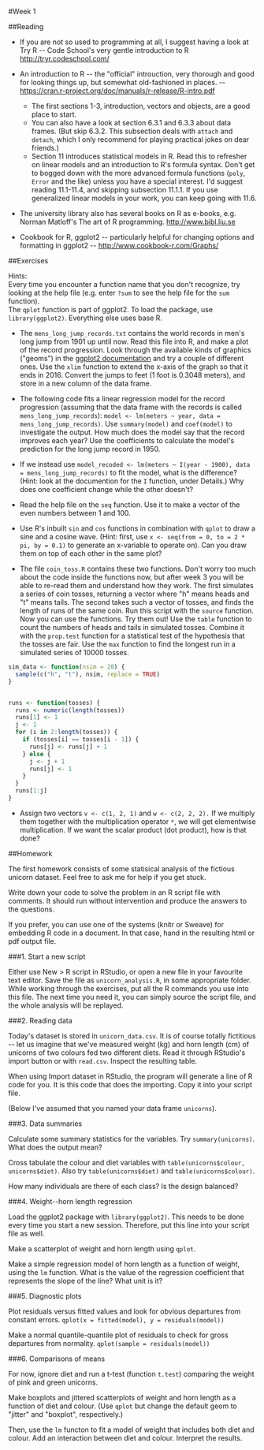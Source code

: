 #Week 1


##Reading

* If you are not so used to programming at all, I suggest having a look at Try R -- Code School's very gentle introduction to R <http://tryr.codeschool.com/>

* An introduction to R -- the "official" introuction, very thorough and good for looking things up, but somewhat old-fashioned in places. -- <https://cran.r-project.org/doc/manuals/r-release/R-intro.pdf>
    * The first sections 1-3, introduction, vectors and objects, are a good place to start.
    * You can also have a look at section 6.3.1 and 6.3.3 about data frames. (But skip 6.3.2. This subsection deals with `attach` and `detach`, which I only recommend for playing practical jokes on dear friends.)
    * Section 11 introduces statistical models in R. Read this to refresher on linear models and an introduction to R's formula syntax. Don't get to bogged down with the more advanced formula functions (`poly`, `Error` and the like) unless you have a special interest. I'd suggest reading 11.1-11.4, and skipping subsection 11.1.1. If you use generalized linear models in your work, you can keep going with 11.6.

* The university library also has several books on R as e-books, e.g. Norman Matloff's The art of R programming. <http://www.bibl.liu.se>

* Cookbook for R, ggplot2 -- particularly helpful for changing options and formatting in ggplot2 -- <http://www.cookbook-r.com/Graphs/>



##Exercises

Hints:  
Every time you encounter a function name that you don't recognize, try looking at the help file (e.g. enter `?sum` to see the help file for the `sum` function).  
The `qplot` function is part of ggplot2. To load the package, use `library(ggplot2)`. Everything else uses base R.

* The `mens_long_jump_records.txt` contains the world records in men's long jump from 1901 up until now. Read this file into R, and make a plot of the record progression. Look through the available kinds of graphics ("geoms") in the [ggplot2 documentation](http://docs.ggplot2.org/current/) and try a couple of different ones. Use the `xlim` function to extend the x-axis of the graph so that it ends in 2016. Convert the jumps to feet (1 foot is 0.3048 meters), and store in a new column of the data frame.

* The following code fits a linear regression model for the record progression (assuming that the data frame with the records is called `mens_long_jump_records`): `model <- lm(meters ~ year, data = mens_long_jump_records)`. Use `summary(model)` and `coef(model)` to investigate the output. How much does the model say that the record improves each year? Use the coefficients to calculate the model's prediction for the long jump record in 1950.

* If we instead use `model_recoded <- lm(meters ~ I(year - 1900), data = mens_long_jump_records)` to fit the model, what is the difference? (Hint: look at the documention for the `I` function, under Details.) Why does one coefficient change while the other doesn't?

* Read the help file on the `seq` function. Use it to make a vector of the even numbers between 1 and 100.

* Use R's inbuilt `sin` and `cos` functions in combination with `qplot` to draw a sine and a cosine wave. (Hint: first, use `x <- seq(from = 0, to = 2 * pi, by = 0.1)` to generate an x-variable to operate on). Can you draw them on top of each other in the same plot?

* The file `coin_toss.R` contains these two functions. Don't worry too much about the code inside the functions now, but after week 3 you will be able to re-read them and understand how they work. The first simulates a series of coin tosses, returning a vector where "h" means heads and "t" means tails. The second takes such a vector of tosses, and finds the length of runs of the same coin. Run this script with the `source` function. Now you can use the functions. Try them out! Use the `table` function to count the numbers of heads and tails in simulated tosses. Combine it with the `prop.test` function for a statistical test of the hypothesis that the tosses are fair. Use the `max` function to find the longest run in a simulated series of 10000 tosses.  

```R
sim_data <- function(nsim = 20) {
  sample(c("h", "t"), nsim, replace = TRUE)
}


runs <- function(tosses) {
  runs <- numeric(length(tosses))
  runs[1] <- 1
  j <- 1
  for (i in 2:length(tosses)) {
    if (tosses[i] == tosses[i - 1]) {
      runs[j] <- runs[j] + 1
    } else {
      j <- j + 1
      runs[j] <- 1
    }
  }
  runs[1:j]
}
```

* Assign two vectors `v <- c(1, 2, 1)` and `w <- c(2, 2, 2).` If we multiply them together with the multiplication operator `*`, we will get elementwise multiplication. If we want the scalar product (dot product), how is that done?


##Homework

The first homework consists of some statisical analysis of the fictious unicorn dataset. Feel free to ask me for help if you get stuck.

Write down your code to solve the problem in an R script file with comments. It should run without intervention and produce the answers to the questions.

If you prefer, you can use one of the systems (knitr or Sweave) for embedding R code in a document. In that case, hand in the resulting html or pdf output file.

###1. Start a new script

Either use New > R script in RStudio, or open a new file in your favourite text editor. Save the file as `unicorn_analysis.R`, in some appropriate folder. While working through the exercises, put all the R commands you use into this file. The next time you need it, you can simply source the script file, and the whole analysis will be replayed.

###2. Reading data

Today's dataset is stored in `unicorn_data.csv`. It is of course totally fictitious -- let us imagine that we've measured weight (kg) and horn length (cm) of unicorns of two colours fed two different diets. Read it through RStudio's import button or with `read.csv`. Inspect the resulting table.

When using Import dataset in RStudio, the program will generate a line of R code for you. It is this code that does the importing. Copy it into your script file.

(Below I've assumed that you named your data frame `unicorns`).


###3. Data summaries

Calculate some summary statistics for the variables. Try `summary(unicorns)`. What does the output mean?

Cross tabulate the colour and diet variables with `table(unicorns$colour, unicorns$diet)`. Also try `table(unicorns$diet)` and `table(unicorns$colour)`.

How many individuals are there of each class? Is the design balanced? 
	

###4. Weight--horn length regression

Load the ggplot2 package with `library(ggplot2)`. This needs to be done every time you start a new session. Therefore, put this line into your script file as well.

Make a scatterplot of weight and horn length using `qplot`.

Make a simple regression model of horn length as a function of weight, using the `lm` function. What is the value of the regression coefficient that represents the slope of the line? What unit is it?


###5. Diagnostic plots

Plot residuals versus fitted values and look for obvious departures from constant errors. `qplot(x = fitted(model), y = residuals(model))`

Make a normal quantile-quantile plot of residuals to check for gross departures from normality. `qplot(sample = residuals(model))`


###6. Comparisons of means

For now, ignore diet and run a t-test (function `t.test`) comparing the weight of pink and green unicorns.

Make boxplots and jittered scatterplots of weight and horn length as a function of diet and colour. (Use `qplot` but change the default geom to "jitter" and "boxplot", respectively.)

Then, use the `lm` functon to fit a model of weight that includes both diet and colour. Add an interaction between diet and colour. Interpret the results.
